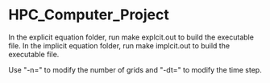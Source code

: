 # HPC_Computer_Project

In the explicit equation folder, run make explcit.out to build the executable file.
In the implicit equation folder, run make implcit.out to build the executable file.

Use "-n=" to modify the number of grids and "-dt=" to modify the time step.